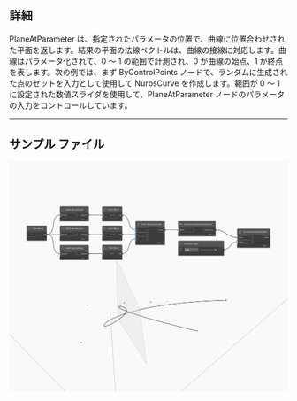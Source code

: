 ## 詳細
PlaneAtParameter は、指定されたパラメータの位置で、曲線に位置合わせされた平面を返します。結果の平面の法線ベクトルは、曲線の接線に対応します。曲線はパラメータ化されて、0 ～ 1 の範囲で計測され、0 が曲線の始点、1 が終点を表します。次の例では、まず ByControlPoints ノードで、ランダムに生成された点のセットを入力として使用して NurbsCurve を作成します。範囲が 0 ～ 1 に設定された数値スライダを使用して、PlaneAtParameter ノードのパラメータの入力をコントロールしています。
___
## サンプル ファイル

![PlaneAtParameter](./Autodesk.DesignScript.Geometry.Curve.PlaneAtParameter_img.jpg)

